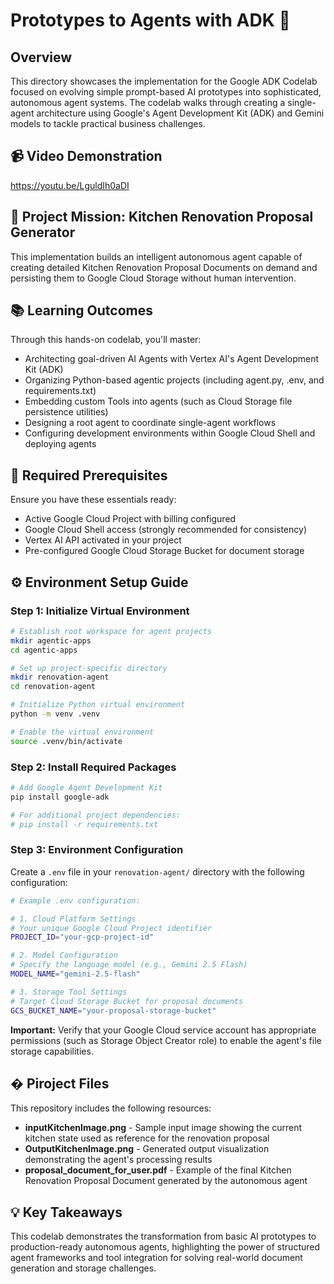 # Prototypes to Agents with ADK 🤖

## Overview
This directory showcases the implementation for the Google ADK Codelab focused on evolving simple prompt-based AI prototypes into sophisticated, autonomous agent systems. The codelab walks through creating a single-agent architecture using Google's Agent Development Kit (ADK) and Gemini models to tackle practical business challenges.

## 📹 Video Demonstration
https://youtu.be/LguldIh0aDI

## 🎯 Project Mission: Kitchen Renovation Proposal Generator
This implementation builds an intelligent autonomous agent capable of creating detailed Kitchen Renovation Proposal Documents on demand and persisting them to Google Cloud Storage without human intervention.

## 📚 Learning Outcomes
Through this hands-on codelab, you'll master:

- Architecting goal-driven AI Agents with Vertex AI's Agent Development Kit (ADK)
- Organizing Python-based agentic projects (including agent.py, .env, and requirements.txt)
- Embedding custom Tools into agents (such as Cloud Storage file persistence utilities)
- Designing a root agent to coordinate single-agent workflows
- Configuring development environments within Google Cloud Shell and deploying agents

## 🔧 Required Prerequisites
Ensure you have these essentials ready:

- Active Google Cloud Project with billing configured
- Google Cloud Shell access (strongly recommended for consistency)
- Vertex AI API activated in your project
- Pre-configured Google Cloud Storage Bucket for document storage

## ⚙️ Environment Setup Guide

### Step 1: Initialize Virtual Environment
```bash
# Establish root workspace for agent projects
mkdir agentic-apps
cd agentic-apps

# Set up project-specific directory
mkdir renovation-agent
cd renovation-agent

# Initialize Python virtual environment
python -m venv .venv

# Enable the virtual environment
source .venv/bin/activate
```

### Step 2: Install Required Packages
```bash
# Add Google Agent Development Kit
pip install google-adk

# For additional project dependencies:
# pip install -r requirements.txt
```

### Step 3: Environment Configuration
Create a `.env` file in your `renovation-agent/` directory with the following configuration:

```bash
# Example .env configuration:

# 1. Cloud Platform Settings
# Your unique Google Cloud Project identifier
PROJECT_ID="your-gcp-project-id"

# 2. Model Configuration
# Specify the language model (e.g., Gemini 2.5 Flash)
MODEL_NAME="gemini-2.5-flash"

# 3. Storage Tool Settings
# Target Cloud Storage Bucket for proposal documents
GCS_BUCKET_NAME="your-proposal-storage-bucket"
```

**Important:** Verify that your Google Cloud service account has appropriate permissions (such as Storage Object Creator role) to enable the agent's file storage capabilities.

## � Piroject Files
This repository includes the following resources:

- **inputKitchenImage.png** - Sample input image showing the current kitchen state used as reference for the renovation proposal
- **OutputKitchenImage.png** - Generated output visualization demonstrating the agent's processing results
- **proposal_document_for_user.pdf** - Example of the final Kitchen Renovation Proposal Document generated by the autonomous agent


## 💡 Key Takeaways
This codelab demonstrates the transformation from basic AI prototypes to production-ready autonomous agents, highlighting the power of structured agent frameworks and tool integration for solving real-world document generation and storage challenges.

